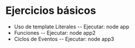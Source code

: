 # Ejercicios básicos
- Uso de template Literales
-- Ejecutar: node app
- Funciones
-- Ejecutar: node app2
- Ciclos de Eventos
-- Ejecutar: node app3
